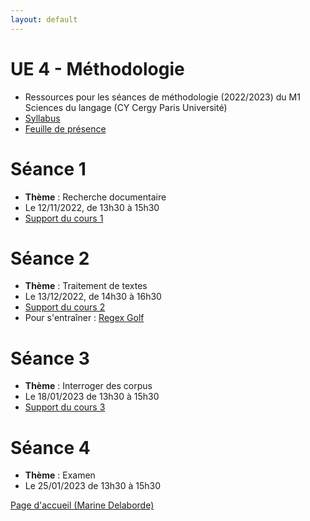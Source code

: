 ```yaml
---
layout: default
---
```


# UE 4 - Méthodologie
- Ressources pour les séances de méthodologie (2022/2023) du M1 Sciences du langage (CY Cergy Paris Université)
- [Syllabus](files/cours/methodologie/Syllabus-Methodologie-22-23.pdf)
- [Feuille de présence](https://docs.google.com/spreadsheets/d/1rkudnCx2QML91Vo4R8NnXTlFMNoFqEfvn07EJ6z3u6U/edit?usp=sharing)

# Séance 1
- **Thème** : Recherche documentaire
- Le 12/11/2022, de 13h30 à 15h30
- [Support du cours 1](files/cours/methodologie/METHODOLOGIE-Seance1-MD-2022.pdf)

# Séance 2
- **Thème** : Traitement de textes
- Le 13/12/2022, de 14h30 à 16h30
- [Support du cours 2](files/cours/methodologie/METHODOLOGIE-Seance2-MD-2022.pdf)
- Pour s'entraîner : [Regex Golf](https://alf.nu/RegexGolf?world=regex&level=r00)


# Séance 3
- **Thème** : Interroger des corpus
- Le 18/01/2023 de 13h30 à 15h30
- [Support du cours 3](files/cours/methodologie/METHODOLOGIE-Seance3-MD-2022.pdf)

# Séance 4
- **Thème** : Examen
- Le 25/01/2023 de 13h30 à 15h30

[Page d'accueil (Marine Delaborde)](./)